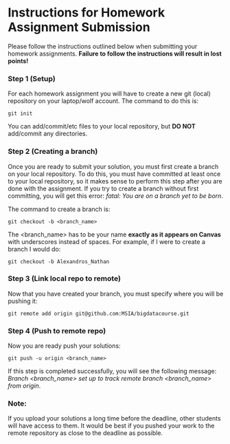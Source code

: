 # Instructions for Homework Assignment Submission

Please follow the instructions outlined below when submitting your homework assignments. **Failure 
to follow the instructions will result in lost points!**

### Step 1 (Setup)
For each homework assignment you will have to create a new git (local) repository on your laptop/wolf account. The command to do this is:

```
git init
```
You can add/commit/etc files to your local repository, but **DO NOT** add/commit any directories.  

### Step 2 (Creating a branch)
Once you are ready to submit your solution, you must first create a branch on your local repository. To do this, you must have committed at least once to your local repository, so it makes sense to perform this step after you are done with the assignment. If you try to create a branch without first committing, you will get this error: *fatal: You are on a branch yet to be born*.

The command to create a branch is:

```
git checkout -b <branch_name>
```

The \<branch_name\> has to be your name **exactly as it appears on Canvas** with underscores instead of spaces. For example, if I were to create a branch I would do: 

```
git checkout -b Alexandros_Nathan
```

### Step 3 (Link local repo to remote)
Now that you have created your branch, you must specify where you will be pushing it:

```
git remote add origin git@github.com:MSIA/bigdatacourse.git
```

### Step 4 (Push to remote repo)
Now you are ready push your solutions:
```
git push -u origin <branch_name>
```
If this step is completed successfully, you will see the following message: *Branch \<branch_name\> set up to track remote branch \<branch_name\> from origin*.


### Note:
If you upload your solutions a long time before the deadline, other students will have access to them. It would be best if you pushed your work to the remote repository as close to the deadline as possible. 

